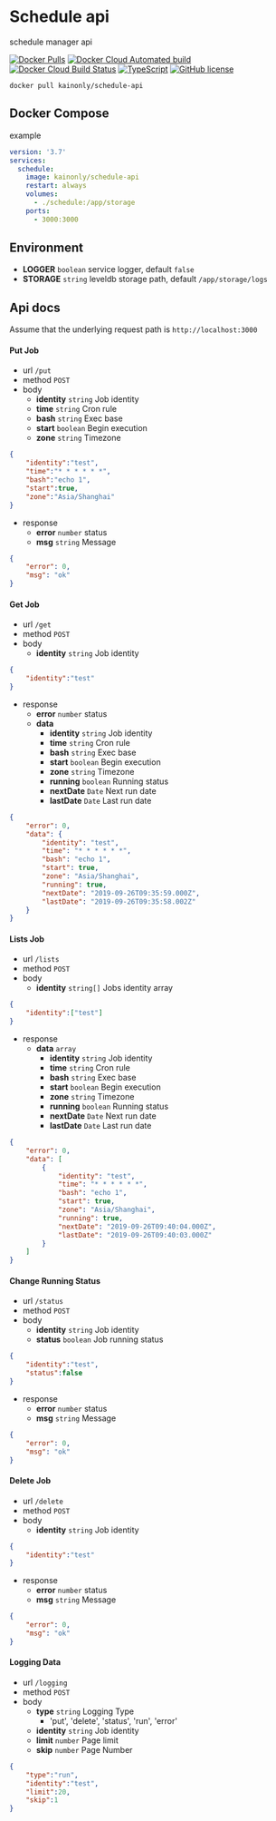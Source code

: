 # Schedule api

schedule manager api

[![Docker Pulls](https://img.shields.io/docker/pulls/kainonly/schedule-api.svg?style=flat-square)](https://hub.docker.com/r/kainonly/schedule-api)
[![Docker Cloud Automated build](https://img.shields.io/docker/cloud/automated/kainonly/schedule-api.svg?style=flat-square)](https://hub.docker.com/r/kainonly/schedule-api)
[![Docker Cloud Build Status](https://img.shields.io/docker/cloud/build/kainonly/schedule-api.svg?style=flat-square)](https://hub.docker.com/r/kainonly/schedule-api)
[![TypeScript](https://img.shields.io/badge/%3C%2F%3E-TypeScript-blue.svg?style=flat-square)](https://github.com/kainonly/schedule-api)
[![GitHub license](https://img.shields.io/badge/license-MIT-blue.svg?style=flat-square)](https://raw.githubusercontent.com/kainonly/schedule-api/master/LICENSE)

```shell
docker pull kainonly/schedule-api
```

## Docker Compose

example

```yml
version: '3.7'
services:
  schedule:
    image: kainonly/schedule-api
    restart: always
    volumes: 
      - ./schedule:/app/storage
    ports:
      - 3000:3000
```

## Environment

- **LOGGER** `boolean` service logger, default `false`
- **STORAGE** `string` leveldb storage path, default `/app/storage/logs`

## Api docs

Assume that the underlying request path is `http://localhost:3000`

#### Put Job

- url `/put`
- method `POST`
- body
  - **identity** `string` Job identity
  - **time** `string` Cron rule
  - **bash** `string` Exec base
  - **start** `boolean` Begin execution
  - **zone** `string` Timezone

```json
{
	"identity":"test",
	"time":"* * * * * *",
	"bash":"echo 1",
	"start":true,
	"zone":"Asia/Shanghai"
}
```

- response
  - **error** `number` status
  - **msg** `string` Message

```json
{
    "error": 0,
    "msg": "ok"
}
```

#### Get Job

- url `/get`
- method `POST`
- body
  - **identity** `string` Job identity

```json
{
	"identity":"test"
}
```

- response
  - **error** `number` status
  - **data**
    - **identity** `string` Job identity
    - **time** `string` Cron rule
    - **bash** `string` Exec base
    - **start** `boolean` Begin execution
    - **zone** `string` Timezone
    - **running** `boolean` Running status
    - **nextDate** `Date` Next run date
    - **lastDate** `Date` Last run date

```json
{
    "error": 0,
    "data": {
        "identity": "test",
        "time": "* * * * * *",
        "bash": "echo 1",
        "start": true,
        "zone": "Asia/Shanghai",
        "running": true,
        "nextDate": "2019-09-26T09:35:59.000Z",
        "lastDate": "2019-09-26T09:35:58.002Z"
    }
}
```

#### Lists Job

- url `/lists`
- method `POST`
- body
  - **identity** `string[]` Jobs identity array

```json
{
	"identity":["test"]
}
```

- response
  - **data** `array`
    - **identity** `string` Job identity
    - **time** `string` Cron rule
    - **bash** `string` Exec base
    - **start** `boolean` Begin execution
    - **zone** `string` Timezone
    - **running** `boolean` Running status
    - **nextDate** `Date` Next run date
    - **lastDate** `Date` Last run date

```json
{
    "error": 0,
    "data": [
        {
            "identity": "test",
            "time": "* * * * * *",
            "bash": "echo 1",
            "start": true,
            "zone": "Asia/Shanghai",
            "running": true,
            "nextDate": "2019-09-26T09:40:04.000Z",
            "lastDate": "2019-09-26T09:40:03.000Z"
        }
    ]
}
```

#### Change Running Status

- url `/status`
- method `POST`
- body
  - **identity** `string` Job identity
  - **status** `boolean` Job running status

```json
{
	"identity":"test",
	"status":false
}
```

- response
  - **error** `number` status
  - **msg** `string` Message

```json
{
    "error": 0,
    "msg": "ok"
}
```

#### Delete Job

- url `/delete`
- method `POST`
- body
  - **identity** `string` Job identity

```json
{
	"identity":"test"
}
```

- response
  - **error** `number` status
  - **msg** `string` Message

```json
{
    "error": 0,
    "msg": "ok"
}
```

#### Logging Data

- url `/logging`
- method `POST`
- body
  - **type** `string` Logging Type
    - 'put', 'delete', 'status', 'run', 'error'
  - **identity** `string` Job identity
  - **limit** `number` Page limit
  - **skip** `number` Page Number

```json
{
	"type":"run",
	"identity":"test",
	"limit":20,
	"skip":1
}
```
